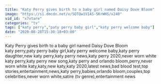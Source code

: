 ```yaml
---
title: "Katy Perry gives birth to a baby girl named Daisy Dove Bloom"
image: "https://s1.dmcdn.net/v/SQTQw1VIAS-5KrWHS/x240"
vid_id: "x7vtare"
categories: "tv"
tags: ["katy perry","paty perry baby girl","katy perry welcome baby"]
date: "2020-08-28T15:30:18+03:00"
---
```

Katy Perry gives birth to a baby girl named Daisy Dove Bloom  <br>katy perry,paty perry baby girl,katy perry welcome baby,katy perry daughter,new katy perry,katy perry news,katy perry 2020,never worn white katy perry,katy perry new song,katy perry and orlando bloom,perry,never worn white katy,katy,new katy,katy 2020,latest news,bad blood test,top stories,entertainment,news,katy perry,babies,orlando bloom,couples,top celebrities,never worn white,satire (tv genre),entertainment news
